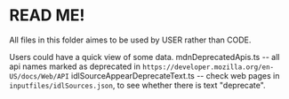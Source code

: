 # READ ME!
All files in this folder aimes to be used by USER rather than CODE.

Users could have a quick view of some data.
mdnDeprecatedApis.ts -- all api names marked as deprecated in `https://developer.mozilla.org/en-US/docs/Web/API`
idlSourceAppearDeprecateText.ts -- check web pages in `inputfiles/idlSources.json`, to see whether there is text "deprecate".

